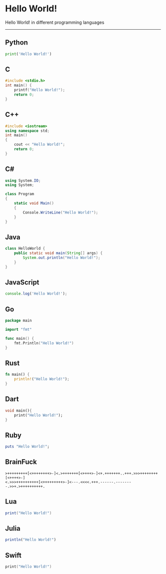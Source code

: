 # Hello World!
Hello World! in different programming languages

***
## Python
```python
print('Hello World!') 
```
## C
```c
#include <stdio.h>
int main() {
    printf("Hello World!");
    return 0;
}
```
## C++
```c++
#include <iostream>
using namespace std;
int main()
{
    cout << "Hello World!";
    return 0;
}
```
## C#
```c#
using System.IO;
using System;

class Program
{
    static void Main()
    {
        Console.WriteLine("Hello World!");
    }
}
```
## Java
```java
class HelloWorld {
    public static void main(String[] args) {
        System.out.println("Hello World!");
    }
} 
```
## JavaScript
```javascript
console.log('Hello World!');
```
## Go
```go
package main

import "fmt"

func main() {
	fmt.Println("Hello World!")
}
```
## Rust
```rust
fn main() {
    println!("Hello World!");
}
```
## Dart
```dart
void main(){
    print("Hello World!");
}
```
## Ruby
```ruby
puts "Hello World!";
```
## BrainFuck
```brainfuck
>+++++++++[<++++++++>-]<.>+++++++[<++++>-]<+.+++++++..+++.>>>++++++++[<++++>-]
<.>>>++++++++++[<+++++++++>-]<---.<<<<.+++.------.--------.>>+.>++++++++++.
```
## Lua
```lua
print("Hello World!")
```
## Julia
```julia
println("Hello World!")
```
## Swift
```swift
print("Hello World!")
```
